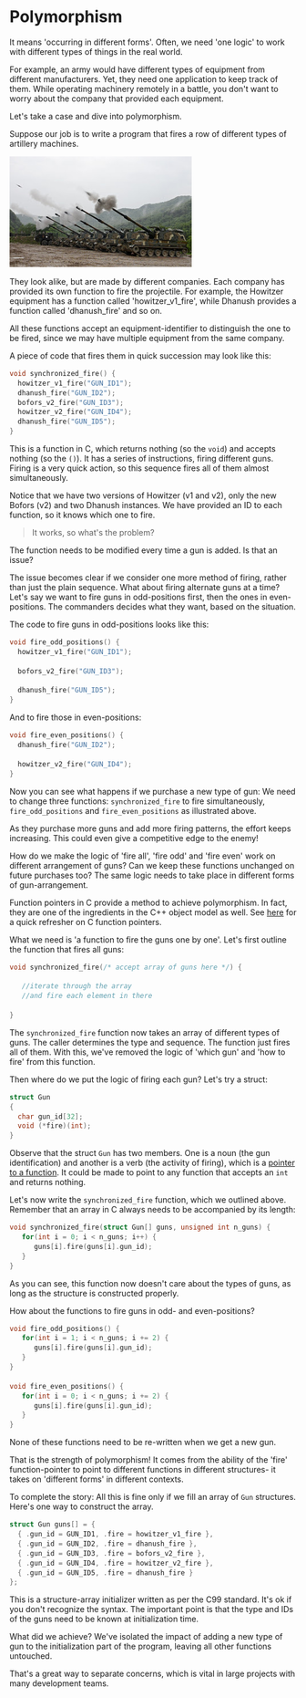 # Polymorphism

It means 'occurring in different forms'.
Often, we need 'one logic' to work
with different types of things in the real world.

For example, an army would have different types of equipment
from different manufacturers. Yet, they need one application
to keep track of them.
While operating machinery remotely in a battle,
you don't want to worry about the company that provided each equipment.

Let's take a case and dive into polymorphism.

Suppose our job is to write a program
that fires a row of different types of artillery machines.

![artillery range](images/artillery.png "artillery range")

They look alike, but are made by different companies.
Each company has provided its own function to fire the projectile.
For example, the Howitzer equipment has a function called 'howitzer_v1_fire',
while Dhanush provides a function called 'dhanush_fire' and so on.

All these functions accept an equipment-identifier
to distinguish the one to be fired,
since we may have multiple equipment from the same company.

A piece of code that fires them in quick succession may look like this:

```C
void synchronized_fire() {
  howitzer_v1_fire("GUN_ID1");
  dhanush_fire("GUN_ID2");
  bofors_v2_fire("GUN_ID3");
  howitzer_v2_fire("GUN_ID4");
  dhanush_fire("GUN_ID5");
}
```

This is a function in C, which
returns nothing (so the `void`) and accepts nothing (so the `()`).
It has a series of instructions, firing different guns.
Firing is a very quick action, so this sequence fires all of them
almost simultaneously.

Notice that we have two versions of Howitzer (v1 and v2),
only the new Bofors (v2) and two Dhanush instances.
We have provided an ID to each function, so it knows which one to fire.

> It works, so what's the problem?

The function needs to be modified every time a gun is added. Is that an issue?

The issue becomes clear if we consider one more method of firing,
rather than just the plain sequence.
What about firing alternate guns at a time?
Let's say we want to fire guns in odd-positions first,
then the ones in even-positions.
The commanders decides what they want, based on the situation.

The code to fire guns in odd-positions looks like this:

```C
void fire_odd_positions() {
  howitzer_v1_fire("GUN_ID1");

  bofors_v2_fire("GUN_ID3");

  dhanush_fire("GUN_ID5");
}
```

And to fire those in even-positions:

```C
void fire_even_positions() {
  dhanush_fire("GUN_ID2");

  howitzer_v2_fire("GUN_ID4");
}
```

Now you can see what happens if we purchase a new type of gun:
We need to change three functions:
`synchronized_fire` to fire simultaneously,
`fire_odd_positions` and `fire_even_positions` as illustrated above.

As they purchase more guns and add more firing patterns, the effort
keeps increasing. This could even give a competitive edge to the enemy!

How do we make the logic of 'fire all', 'fire odd' and 'fire even'
work on different arrangement of guns?
Can we keep these functions unchanged on future purchases too?
The same logic needs to take place in different forms of gun-arrangement.

Function pointers in C provide a method to achieve polymorphism.
In fact, they are one of the ingredients in the C++ object model as well.
See [here](https://www.learn-c.org/en/Function_Pointers)
for a quick refresher on C function pointers.

What we need is 'a function to fire the guns one by one'.
Let's first outline the function that fires all guns:

```C
void synchronized_fire(/* accept array of guns here */) {

   //iterate through the array
   //and fire each element in there

}
```

The `synchronized_fire` function now takes an array of different types of guns.
The caller determines the type and sequence.
The function just fires all of them. With this, we've removed the logic
of 'which gun' and 'how to fire' from this function.

Then where do we put the logic of firing each gun? Let's try a struct:

```C
struct Gun
{
  char gun_id[32];
  void (*fire)(int);
}
```

Observe that the struct `Gun` has two members.
One is a noun (the gun identification)
and another is a verb (the activity of firing), which is a
[pointer to a function](https://www.learn-c.org/en/Function_Pointers).
It could be made to point to any function that accepts an `int`
and returns nothing.

Let's now write the `synchronized_fire` function, which we outlined above.
Remember that an array in C always needs to be accompanied by its length:

```C
void synchronized_fire(struct Gun[] guns, unsigned int n_guns) {
   for(int i = 0; i < n_guns; i++) {
      guns[i].fire(guns[i].gun_id);
   }
}
```

As you can see, this function now doesn't care about the types of guns,
as long as the structure is constructed properly.

How about the functions to fire guns in odd- and even-positions?

```C
void fire_odd_positions() {
   for(int i = 1; i < n_guns; i += 2) {
      guns[i].fire(guns[i].gun_id);
   }
}

void fire_even_positions() {
   for(int i = 0; i < n_guns; i += 2) {
      guns[i].fire(guns[i].gun_id);
   }
}
```

None of these functions need to be re-written when we get a new gun.

That is the strength of polymorphism!
It comes from the ability of the 'fire' function-pointer
to point to different functions in different structures-
it takes on 'different forms' in different contexts.

To complete the story:
All this is fine only if we fill an array of `Gun` structures.
Here's one way to construct the array.

```C
struct Gun guns[] = {
  { .gun_id = GUN_ID1, .fire = howitzer_v1_fire },
  { .gun_id = GUN_ID2, .fire = dhanush_fire },
  { .gun_id = GUN_ID3, .fire = bofors_v2_fire },
  { .gun_id = GUN_ID4, .fire = howitzer_v2_fire },
  { .gun_id = GUN_ID5, .fire = dhanush_fire }
};
```

This is a structure-array initializer written as per the C99 standard.
It's ok if you don't recognize the syntax.
The important point is that the type and IDs of the guns
need to be known at initialization time.

What did we achieve?
We've isolated the impact of adding a new type of gun to the
initialization part of the program, leaving all other functions untouched.

That's a great way to separate concerns, which is vital in large projects
with many development teams.
